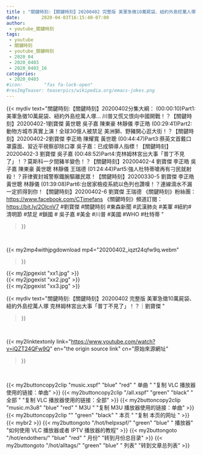 ```yaml
---
title : "關鍵時刻:【關鍵時刻】20200402 完整版 美軍急徵10萬屍袋、紐約外島挖萬人塚 克林姆林宮出大事「普丁不見了」！？｜劉寶傑 "
date:        2020-04-03T16:15:40-07:00
author:
 - youtube_關鍵時刻
tags:
 - youtube
 - 關鍵時刻
 - youtube_關鍵時刻
 - 2020_04
 - 2020_0403
 - 2020_0403_16
categories:
 - 2020_0403
#icon:        "fas fa-lock-open"
#resImgTeaser: teaserpics/wikipedia.org/emacs-jokes.png
---
```







{{< mydiv text="關鍵時刻:【關鍵時刻】20200402分集大綱：  (00:00:10)Part1:美軍急徵10萬屍袋、紐約外島挖萬人塚… 川普又慌又恨向中國開戰！？【關鍵時刻】20200402-1劉寶傑 黃世聰 吳子嘉 陳東豪 林靜儀 李正皓  (00:29:41)Part2:動物方城市真實上演！全球30億人被禁足 美洲獅、野豬開心逛大街！？【關鍵時刻】20200402-2劉寶傑 李正皓 陳耀寬 黃世聰  (00:44:47)Part3:蔡英文首戴口罩露面、習近平視察卻除口罩 吳子嘉：已成領導人指標！【關鍵時刻】20200402-3 劉寶傑 吳子嘉  (00:48:52)Part4:克林姆林宮出大事「普丁不見了」！？莫斯科一夕間豬羊變色！？【關鍵時刻】20200402-4 劉寶傑 李正皓 吳子嘉 陳東豪 黃世聰 林靜儀 王瑞德  (01:24:44)Part5:強人杜特蒂嗆再有刁民就射殺！？菲律賓封城警察鐵腕驅離民眾！【關鍵時刻】20200330-5 劉寶傑 李正皓 黃世聰 林靜儀  (01:39:08)Part6:台居家檢疫系統以色列也讚嘆！？連線滴水不漏一定抓得到你！【關鍵時刻】20200402-6 劉寶傑 王瑞德  《關鍵時刻》粉絲團：https://www.facebook.com/CTimefans 《關鍵時刻》頻道訂閱：https://bit.ly/2OlcnV7  #劉寶傑 #關鍵時刻 #東森新聞 #武漢肺炎 #美軍 #紐約#清明節 #禁足 #鎖國 # 吳子嘉 #美金 #川普 #美國 #WHO #杜特蒂 "
>}}
<br>


{{< my2mp4withjpgdownload mp4="20200402_iqzt24qfw9q.webm"
>}}

{{< my2jpgexist "xx1.jpg" >}}<br>
{{< my2jpgexist "xx2.jpg" >}}<br>
{{< my2jpgexist "xx3.jpg" >}}<br>



{{< mydiv text="關鍵時刻:【關鍵時刻】20200402 完整版 美軍急徵10萬屍袋、紐約外島挖萬人塚 克林姆林宮出大事「普丁不見了」！？｜劉寶傑 "
>}}
<br>

{{< my2linktextonly link="https://www.youtube.com/watch?v=iQZT24QFw9Q"
en="the origin source link" cn="原始來源網址"
>}}


<br>


{{< my2buttoncopy2clip "music.xspf"        "blue"   "red"    " 单曲 "  "复制 VLC 播放器使用的链接：单曲" >}} {{< my2buttoncopy2clip "/all.xspf"         "green"  "black"  " 全部 "  "复制 VLC 播放器使用的链接：全部" >}} {{< my2buttoncopy2clip "music.m3u8"        "blue"   "red"    " M3U  "    "复制 M3U 播放器使用的链接：单曲" >}} {{< my2buttoncopy2clip ""                  "green"  "black"  " 本页 "    "复制 本页的网址 " >}} {{< mybr2 >}} {{< my2buttongoto      "/hot/helpxspf/"    "green"  "blue"   " 播放器" "如何使用 VLC 播放器或者 IPTV 播放器的教程" >}} {{< my2buttongoto      "/hot/endothers/"   "blue"   "red"    " 月份"   "转到月份总目录" >}} {{< my2buttongoto      "/hot/alltags/"     "green"  "blue"   " 列表"   "转到文章总列表" >}} 
